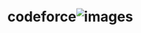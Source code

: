 # codeforce![images](https://user-images.githubusercontent.com/77274104/222218127-e3a67221-970c-46d1-a3c9-5ea6361bd9c1.jpeg)

